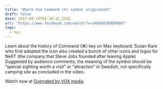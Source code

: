 ```yaml
---
title: 'Where did Command (⌘) symbol originated?'
draft: false
date: 2017-09-19T02:30:42.254Z
url: 'https://www.facebook.com/watch/?v=346840369099067'
tags:
  - mac
---
```


Learn about the history of Command (⌘) key on Mac keyboard. Susan Kare who first adopted the icon also created a bunch of other icons and logos for NeXT (the company that Steve Jobs founded after leaving Apple) Suggested by audience comments, the meaning of the symbol should be “special sighting worth a visit” or “attraction” in Swedish, not specifically camping site as concluded in the video.

Watch now at [Overrated by VOX media](https://www.facebook.com/OverratedTheShow/)

